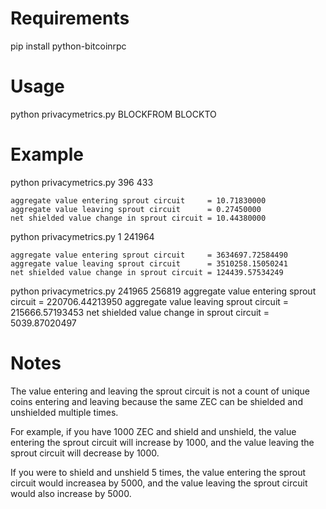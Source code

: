 # Requirements

pip install python-bitcoinrpc

# Usage

python privacymetrics.py BLOCKFROM BLOCKTO

# Example

python privacymetrics.py 396 433

    aggregate value entering sprout circuit     = 10.71830000
    aggregate value leaving sprout circuit      = 0.27450000
    net shielded value change in sprout circuit = 10.44380000

python privacymetrics.py 1 241964

    aggregate value entering sprout circuit     = 3634697.72584490
    aggregate value leaving sprout circuit      = 3510258.15050241
    net shielded value change in sprout circuit = 124439.57534249

python privacymetrics.py 241965 256819
    aggregate value entering sprout circuit     = 220706.44213950
    aggregate value leaving sprout circuit      = 215666.57193453
    net shielded value change in sprout circuit = 5039.87020497

# Notes

The value entering and leaving the sprout circuit is not a count of
unique coins entering and leaving because the same ZEC can be
shielded and unshielded multiple times.

For example, if you have 1000 ZEC and shield and unshield, the value
entering the sprout circuit will increase by 1000, and the value
leaving the sprout circuit will decrease by 1000.

If you were to shield and unshield 5 times, the value entering the
sprout circuit would increasea by 5000, and the value leaving the
sprout circuit would also increase by 5000.

